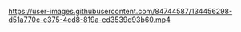 

https://user-images.githubusercontent.com/84744587/134456298-d51a770c-e375-4cd8-819a-ed3539d93b60.mp4

